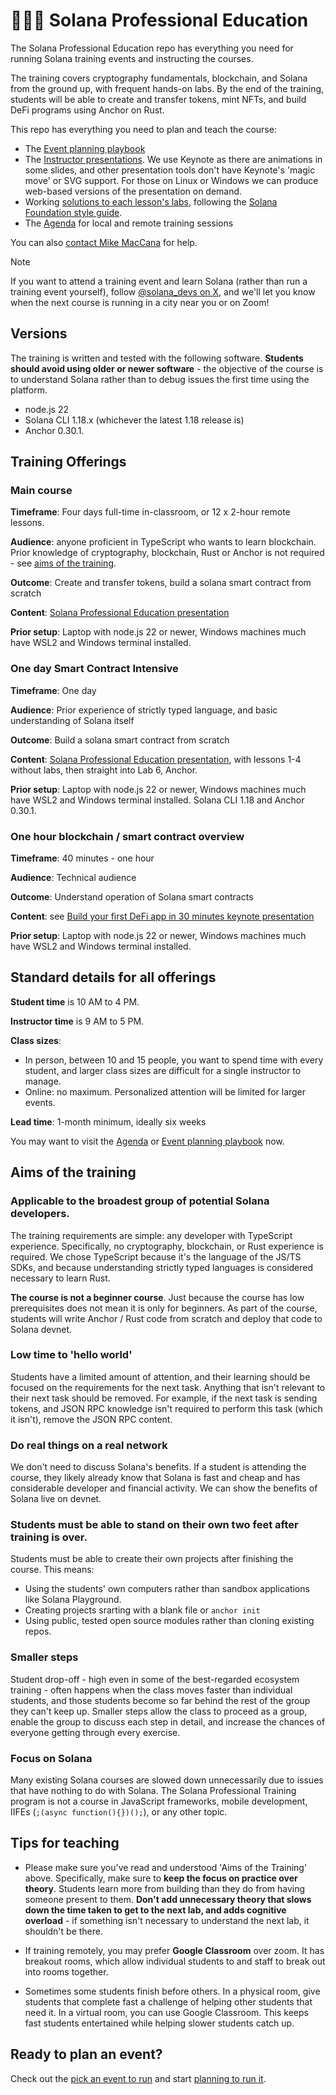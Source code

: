# 🧑🏼‍🎓 Solana Professional Education

The Solana Professional Education repo has everything you need for running Solana training events and instructing the courses.

The training covers cryptography fundamentals, blockchain, and Solana from the ground up, with frequent hands-on labs. By the end of the training, students will be able to create and transfer tokens, mint NFTs, and build DeFi programs using Anchor on Rust.

This repo has everything you need to plan and teach the course:

- The [Event planning playbook](./EVENT-PLANNING.md)
- The [Instructor presentations](./presentations). We use Keynote as there are animations in some slides, and other presentation tools don't have Keynote's 'magic move' or SVG support. For those on Linux or Windows we can produce web-based versions of the presentation on demand.
- Working [solutions to each lesson's labs](./labs), following the [Solana Foundation style guide](https://github.com/solana-developers/program-examples/blob/main/CONTRIBUTING.md).
- The [Agenda](./AGENDA.md) for local and remote training sessions

You can also [contact Mike MacCana](mailto:mike.maccana@solana.org) for help.

> [!NOTE]  
> If you want to attend a training event and learn Solana (rather than run a training event yourself), follow [@solana_devs on X](https://x.com/solana_devs), and we'll let you know when the next course is running in a city near you or on Zoom!

## Versions

The training is written and tested with the following software. **Students should avoid using older or newer software** - the objective of the course is to understand Solana rather than to debug issues the first time using the platform.

- node.js 22
- Solana CLI 1.18.x (whichever the latest 1.18 release is)
- Anchor 0.30.1.

## Training Offerings

### Main course

**Timeframe**: Four days full-time in-classroom, or 12 x 2-hour remote lessons.

**Audience**: anyone proficient in TypeScript who wants to learn blockchain. Prior knowledge of cryptography, blockchain, Rust or Anchor is not required - see [aims of the training](https://github.com/solana-developers/professional-education/blob/main/README.md#aims-of-the-training).

**Outcome**: Create and transfer tokens, build a solana smart contract from scratch

**Content**: [Solana Professional Education presentation](presentations/Solana%20Professional%20Education.key)

**Prior setup**: Laptop with node.js 22 or newer, Windows machines much have WSL2 and Windows terminal installed.

### One day Smart Contract Intensive

**Timeframe**: One day

**Audience**: Prior experience of strictly typed language, and basic understanding of Solana itself

**Outcome**: Build a solana smart contract from scratch

**Content**: [Solana Professional Education presentation](presentations/Solana%20Professional%20Education.key), with lessons 1-4 without labs, then straight into Lab 6, Anchor.

**Prior setup**: Laptop with node.js 22 or newer, Windows machines much have WSL2 and Windows terminal installed. Solana CLI 1.18 and Anchor 0.30.1.

### One hour blockchain / smart contract overview

**Timeframe**: 40 minutes - one hour

**Audience**: Technical audience

**Outcome**: Understand operation of Solana smart contracts

**Content**: see [Build your first DeFi app in 30 minutes keynote presentation](presentations/Build%20your%20first%20DeFi%20app%20in%2030%20minutes.key)

**Prior setup**: Laptop with node.js 22 or newer, Windows machines much have WSL2 and Windows terminal installed.

## Standard details for all offerings

**Student time** is 10 AM to 4 PM.

**Instructor time** is 9 AM to 5 PM.

**Class sizes**:

- In person, between 10 and 15 people, you want to spend time with every student, and larger class sizes are difficult for a single instructor to manage.
- Online: no maximum. Personalized attention will be limited for larger events.

**Lead time**: 1-month minimum, ideally six weeks

You may want to visit the [Agenda](./AGENDA.md) or [Event planning playbook](./EVENT-PLANNING.md) now.

## Aims of the training

### Applicable to the broadest group of potential Solana developers.

The training requirements are simple: any developer with TypeScript experience. Specifically, no cryptography, blockchain, or Rust experience is required. We chose TypeScript because it's the language of the JS/TS SDKs, and because understanding strictly typed languages is considered necessary to learn Rust.

**The course is not a beginner course**. Just because the course has low prerequisites does not mean it is only for beginners. As part of the course, students will write Anchor / Rust code from scratch and deploy that code to Solana devnet.

### Low time to 'hello world'

Students have a limited amount of attention, and their learning should be focused on the requirements for the next task. Anything that isn't relevant to their next task should be removed. For example, if the next task is sending tokens, and JSON RPC knowledge isn't required to perform this task (which it isn't), remove the JSON RPC content.

### Do real things on a real network

We don't need to discuss Solana's benefits. If a student is attending the course, they likely already know that Solana is fast and cheap and has considerable developer and financial activity. We can show the benefits of Solana live on devnet.

### Students must be able to stand on their own two feet after training is over.

Students must be able to create their own projects after finishing the course. This means:

- Using the students' own computers rather than sandbox applications like Solana Playground.
- Creating projects srarting with a blank file or `anchor init`
- Using public, tested open source modules rather than cloning existing repos.

### Smaller steps

Student drop-off - high even in some of the best-regarded ecosystem training - often happens when the class moves faster than individual students, and those students become so far behind the rest of the group they can't keep up. Smaller steps allow the class to proceed as a group, enable the group to discuss each step in detail, and increase the chances of everyone getting through every exercise.

### Focus on Solana

Many existing Solana courses are slowed down unnecessarily due to issues that have nothing to do with Solana. The Solana Professional Training program is not a course in JavaScript frameworks, mobile development, IIFEs (`;(async function(){})();`), or any other topic.

## Tips for teaching

- Please make sure you've read and understood 'Aims of the Training' above. Specifically, make sure to **keep the focus on practice over theory**. Students learn more from building than they do from having someone present to them. **Don't add unnecessary theory that slows down the time taken to get to the next lab, and adds cognitive overload** - if something isn't necessary to understand the next lab, it shouldn't be there.

- If training remotely, you may prefer **Google Classroom** over zoom. It has breakout rooms, which allow individual students to and staff to break out into rooms together.

- Sometimes some students finish before others. In a physical room, give students that complete fast a challenge of helping other students that need it. In a virtual room, you can use Google Classroom. This keeps fast students entertained while helping slower students catch up.

## Ready to plan an event?

Check out the [pick an event to run](./AGENDA.md) and start [planning to run it](./EVENT-PLANNING.md).
